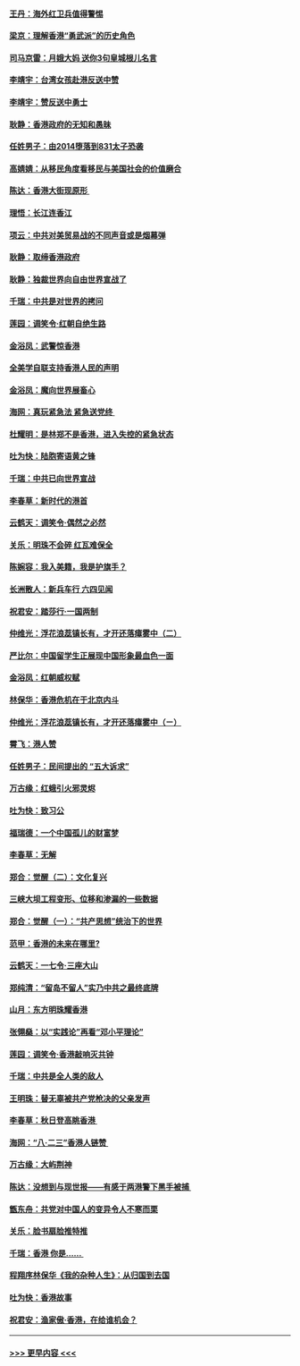 #### [王丹：海外红卫兵值得警惕](../pages/nsc993/n11498138.md?t=09042155) 
#### [梁京：理解香港“勇武派”的历史角色](../pages/nsc993/n11498006.md?t=09042155) 
#### [司马京雷：月娥大妈  送你3句皇城根儿名言](../pages/nsc993/n11497885.md?t=09042155) 
#### [李靖宇：台湾女孩赴港反送中赞](../pages/nsc993/n11497721.md?t=09042155) 
#### [李靖宇：赞反送中勇士](../pages/nsc993/n11497452.md?t=09042155) 
#### [耿静：香港政府的无知和愚昧](../pages/nsc993/n11494238.md?t=09042155) 
#### [任姓男子：由2014堕落到831太子恐袭](../pages/nsc993/n11496683.md?t=09042155) 
#### [高婧婧：从移民角度看移民与美国社会的价值磨合](../pages/nsc993/n11495757.md?t=09042155) 
#### [陈达：香港大街现原形 ](../pages/nsc993/n11495441.md?t=09042155) 
#### [理悟：长江连香江](../pages/nsc993/n11495377.md?t=09042155) 
#### [项云：中共对美贸易战的不同声音或是烟幕弹](../pages/nsc993/n11494929.md?t=09042155) 
#### [耿静：取缔香港政府](../pages/nsc993/n11494218.md?t=09042155) 
#### [耿静：独裁世界向自由世界宣战了](../pages/nsc993/n11494190.md?t=09042155) 
#### [千瑞：中共是对世界的拷问](../pages/nsc993/n11493021.md?t=09042155) 
#### [莲园：调笑令‧红朝自绝生路](../pages/nsc993/n11493011.md?t=09042155) 
#### [金浴凤：武警惊香港](../pages/nsc993/n11492994.md?t=09042155) 
#### [全美学自联支持香港人民的声明](../pages/nsc993/n11492630.md?t=09042155) 
#### [金浴凤：魔向世界展畜心](../pages/nsc993/n11492599.md?t=09042155) 
#### [海网：真玩紧急法 紧急送党终 ](../pages/nsc993/n11492535.md?t=09042155) 
#### [杜耀明：是林郑不是香港，进入失控的紧急状态](../pages/nsc993/n11491420.md?t=09042155) 
#### [吐为快：陆胞寄语黄之锋](../pages/nsc993/n11491117.md?t=09042155) 
#### [千瑞：中共已向世界宣战](../pages/nsc993/n11490123.md?t=09042155) 
#### [李春草：新时代的港首](../pages/nsc993/n11489864.md?t=09042155) 
#### [云鹤天：调笑令·偶然之必然](../pages/nsc993/n11489701.md?t=09042155) 
#### [关乐：明珠不会碎 红瓦难保全](../pages/nsc993/n11489647.md?t=09042155) 
#### [陈婉容：我入美籍，我是护旗手？](../pages/nsc993/n11487908.md?t=09042155) 
#### [长洲散人：新兵车行 六四见闻](../pages/nsc993/n11487729.md?t=09042155) 
#### [祝君安：踏莎行‧一国两制](../pages/nsc993/n11487699.md?t=09042155) 
#### [仲维光：浮花浪蕊镇长有，才开还落瘴雾中（二）](../pages/nsc993/n11483286.md?t=09042155) 
#### [严比尔：中国留学生正展现中国形象最血色一面](../pages/nsc993/n11485145.md?t=09042155) 
#### [金浴凤：红朝威权赋](../pages/nsc993/n11485191.md?t=09042155) 
#### [林保华：香港危机在于北京内斗](../pages/nsc993/n11484593.md?t=09042155) 
#### [仲维光：浮花浪蕊镇长有，才开还落瘴雾中（ㄧ）](../pages/nsc993/n11483259.md?t=09042155) 
#### [霄飞：港人赞](../pages/nsc993/n11482957.md?t=09042155) 
#### [任姓男子：民间提出的 “五大诉求”](../pages/nsc993/n11482897.md?t=09042155) 
#### [万古缘：红蛾引火邪灵烬](../pages/nsc993/n11482886.md?t=09042155) 
#### [吐为快：致习公](../pages/nsc993/n11482867.md?t=09042155) 
#### [福瑞德：一个中国孤儿的财富梦](../pages/nsc993/n11482817.md?t=09042155) 
#### [李春草：无解](../pages/nsc993/n11482791.md?t=09042155) 
#### [郑合：觉醒（二）：文化复兴](../pages/nsc993/n11478025.md?t=09042155) 
#### [三峡大坝工程变形、位移和渗漏的一些数据](../pages/nsc993/n11478232.md?t=09042155) 
#### [郑合：觉醒（一）：“共产思想”统治下的世界](../pages/nsc993/n11477663.md?t=09042155) 
#### [范甲：香港的未来在哪里?](../pages/nsc993/n11477249.md?t=09042155) 
#### [云鹤天：一七令·三座大山](../pages/nsc993/n11477192.md?t=09042155) 
#### [郑纯清：“留岛不留人”实乃中共之最终底牌](../pages/nsc993/n11476160.md?t=09042155) 
#### [山月：东方明珠耀香港](../pages/nsc993/n11476077.md?t=09042155) 
#### [张翎燊：以“实践论”再看“邓小平理论”](../pages/nsc993/n11475733.md?t=09042155) 
#### [莲园：调笑令‧香港敲响灭共钟](../pages/nsc993/n11475723.md?t=09042155) 
#### [千瑞：中共是全人类的敌人](../pages/nsc993/n11475329.md?t=09042155) 
#### [王明珠：替无辜被共产党枪决的父亲发声](../pages/nsc993/n11474570.md?t=09042155) 
#### [李春草：秋日登高眺香港 ](../pages/nsc993/n11474491.md?t=09042155) 
#### [海网：“八·二三”香港人链赞 ](../pages/nsc993/n11474538.md?t=09042155) 
#### [万古缘：大屿荆神](../pages/nsc993/n11474401.md?t=09042155) 
#### [陈达：没想到与现世报——有感于两港警下黑手被捕 ](../pages/nsc993/n11472557.md?t=09042155) 
#### [甑东舟：共党对中国人的变异令人不寒而栗](../pages/nsc993/n11472496.md?t=09042155) 
#### [关乐：脸书扇脸推特推](../pages/nsc993/n11472488.md?t=09042155) 
#### [千瑞：香港  你是…… ](../pages/nsc993/n11472459.md?t=09042155) 
#### [程翔序林保华《我的杂种人生》：从归国到去国](../pages/nsc993/n11472369.md?t=09042155) 
#### [吐为快：香港故事](../pages/nsc993/n11471931.md?t=09042155) 
#### [祝君安：渔家傲‧香港，在给谁机会？](../pages/nsc993/n11469718.md?t=09042155) 

----
#### [ >>> 更早内容 <<< ](../indexes/nsc993-earlier.md)

